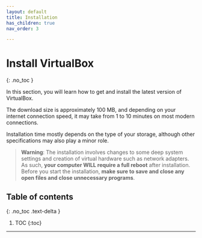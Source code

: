 ```yaml
---
layout: default
title: Installation
has_children: true
nav_order: 3

---
```


# Install VirtualBox
{: .no_toc }

In this section, you will learn how to get and install the latest version of VirtualBox.

The download size is approximately 100 MB, and depending on your internet connection speed, it may take from 1 to 10 minutes on most modern connections.

Installation time mostly depends on the type of your storage, although other specifications may also play a minor role.

> **Warning**: The installation involves changes to some deep system settings and creation of virtual hardware such as network adapters. As such, **your computer WILL require a full reboot** after installation. Before you start the installation, **make sure to save and close any open files and close unnecessary programs**.

## Table of contents
{: .no_toc .text-delta }

1. TOC
{:toc}

---